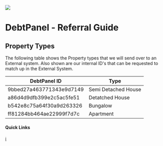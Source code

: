 ![](https://s3.eu-west-2.amazonaws.com/cdn.debtpanel.co.uk/images/green-white.jpg)

# DebtPanel - Referral Guide

## Property Types

The following table shows the Property types that we will send over to an External system. Also shown are our internal ID's that can be requested to match up in the External System.

DebtPanel ID | Type
--- | ---
9bbed27a463771343e9d7149 | Semi Detached House
a86d4d9dfb399e2c5ac5fe51 | Detatched House
b542e8c75a64f30a9d263326 | Bungalow
ff81284bb464ae22999f7d7c | Apartment

#### Quick Links

[:information_source:](../readme.md)